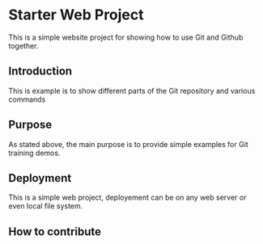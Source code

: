 # Starter Web Project

This is a simple website project for showing how to use Git and Github together.

## Introduction

This is example is to show different parts of the Git repository and various commands

## Purpose

As stated above, the main purpose is to provide simple examples for Git training demos.

## Deployment

This is a simple web project, deployement can be on any web server or even local file system.

## How to contribute
